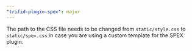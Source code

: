 ```yaml
---
"trifid-plugin-spex": major
---
```


The path to the CSS file needs to be changed from `static/style.css` to `static/spex.css` in case you are using a custom template for the SPEX plugin.
